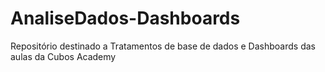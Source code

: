 # AnaliseDados-Dashboards
Repositório destinado a Tratamentos de base de dados e Dashboards das aulas da Cubos Academy

